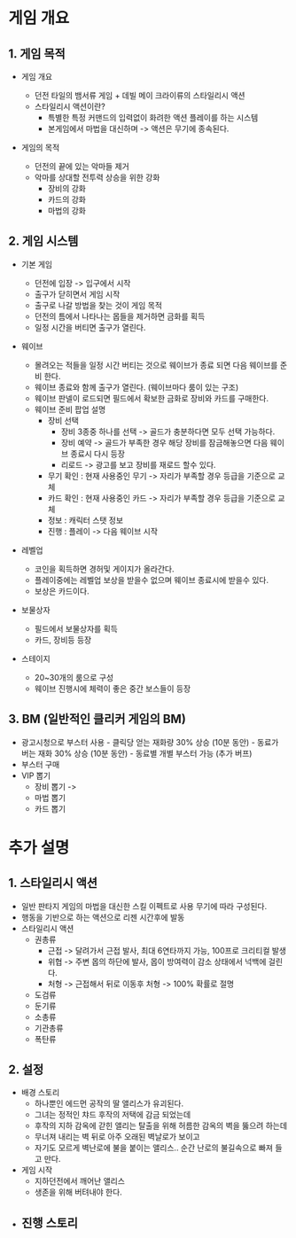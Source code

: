 # 게임 개요
## 1.	게임 목적
- 게임 개요
    -	던전 타일의 뱀서류 게임 + 데빌 메이 크라이류의 스타일리시 액션
    -	스타일리시 액션이란?
        - 특별한 특정 커맨드의 입력없이 화려한 액션 플레이를 하는 시스템
        - 본게임에서 마법을 대신하며 -> 액션은 무기에 종속된다.	

-	게임의 목적
    - 던전의 끝에 있는 악마들 제거
    - 악마를 상대할 전투력 상승을 위한 강화
        - 장비의 강화
        - 카드의 강화
        - 마법의 강화  

## 2.	게임 시스템
- 기본 게임
    - 던전에 입장 -> 입구에서 시작
    - 출구가 닫히면서 게임 시작
    - 출구로 나갈 방법을 찾는 것이 게임 목적
    - 던전의 틈에서 나타나는 몹들을 제거하면 금화를 획득
    - 일정 시간을 버티면 출구가 열린다. 

- 웨이브     
    - 몰려오는 적들을 일정 시간 버티는 것으로 웨이브가 종료 되면 다음 웨이브를 준비 한다.
    - 웨이브 종료와 함께 출구가 열린다. (웨이브마다 룸이 있는 구조)
    - 웨이브 판넬이 로드되면 필드에서 확보한 금화로 장비와 카드를 구매한다.
    - 웨이브 준비 팝업 설명
        - 장비 선택
            - 장비 3종중 하나를 선택 -> 골드가 충분하다면 모두 선택 가능하다.
            - 장비 예약 -> 골드가 부족한 경우 해당 장비를 잠금해놓으면 다음 웨이브 종료시 다시 등장
            - 리로드 -> 광고를 보고 장비를 재로드 할수 있다.              
        - 무기 확인 : 현재 사용중인 무기 -> 자리가 부족할 경우 등급을 기준으로 교체
        - 카드 확인 : 현재 사용중인 카드 -> 자리가 부족할 경우 등급을 기준으로 교체
        - 정보 : 캐릭터 스탯 정보 
        - 진행 : 플레이 -> 다음 웨이브 시작  
- 레벨업
    - 코인을 획득하면 경허및 게이지가 올라간다.
    - 플레이중에는 레벨업 보상을 받을수 없으며 웨이브 종료시에 받을수 있다.
    - 보상은 카드이다.

- 보물상자
    - 필드에서 보물상자를 획득
    - 카드, 장비등 등장
 
- 스테이지
    - 20~30개의 룸으로 구성
    - 웨이브 진행시에 체력이 좋은 중간 보스들이 등장
    
## 3.	BM (일반적인 클리커 게임의 BM)
  -	광고시청으로 부스터 사용
          -	클릭당 얻는 재화량 30% 상승 (10분 동안)
          -	동료가 버는 재화 30% 상승 (10분 동안)
   	      - 동료별 개별 부스터 가능 (추가 버프)
  -	부스터 구매
  -	VIP 뽑기
      - 장비 뽑기 ->
      - 마법 뽑기
      - 카드 뽑기	

# 추가 설명
## 1. 스타일리시 액션
- 일반 판타지 게임의 마법을 대신한 스킬 이펙트로 사용 무기에 따라 구성된다.
- 행동을 기반으로 하는 액션으로 리젠 시간후에 발동
- 스타일리시 액션
    - 권총류
        - 근접 -> 달려가서 근접 발사, 최대 6연타까지 가능, 100프로 크리티컬 발생
        - 위협 -> 주변 몹의 하단에 발사, 몹이 방여력이 감소 상태에서 넉백에 걸린다.
        - 처형 -> 근접해서 뒤로 이동후 처형 -> 100% 확률로 절명 
     - 도검류
     - 둔기류
     - 소총류
     - 기관총류
     - 폭탄류       

## 2. 설정
- 배경 스토리
    - 하나뿐인 에드먼 공작의 딸 앨리스가 유괴된다.
    - 그녀는 정적인 챠드 후작의 저택에 감금 되었는데
    - 후작의 지하 감옥에 갇힌 앨리는 탈출을 위해 허름한 감옥의 벽을 뚫으려 하는데
    - 무너져 내리는 벽 뒤로 아주 오래된 벽날로가 보이고
    - 자기도 모르게 벽난로에 불을 붙이는 앨리스.. 순간 난로의 불길속으로 빠져 들고 만다. 
- 게임 시작
    - 지하던전에서 깨어난 앨리스
    - 생존을 위해 버텨내야 한다.      
- 진행 스토리
    - 














